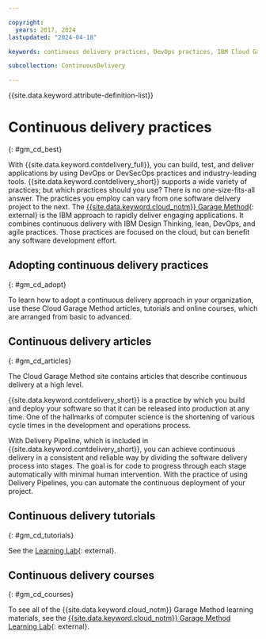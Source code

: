 ```yaml
---

copyright:
  years: 2017, 2024
lastupdated: "2024-04-18"

keywords: continuous delivery practices, DevOps practices, IBM Cloud Garage Method, learning resources, DevOps Insights

subcollection: ContinuousDelivery

---
```


{{site.data.keyword.attribute-definition-list}}

# Continuous delivery practices
{: #gm_cd_best}

With {{site.data.keyword.contdelivery_full}}, you can build, test, and deliver applications by using DevOps or DevSecOps practices and industry-leading tools. {{site.data.keyword.contdelivery_short}} supports a wide variety of practices; but which practices should you use? There is no one-size-fits-all answer. The practices you employ can vary from one software delivery project to the next. The [{{site.data.keyword.cloud_notm}} Garage Method](https://www.ibm.com/garage){: external} is the IBM approach to rapidly deliver engaging applications. It combines continuous delivery with IBM Design Thinking, lean, DevOps, and agile practices. Those practices are focused on the cloud, but can benefit any software development effort.


## Adopting continuous delivery practices
{: #gm_cd_adopt}

To learn how to adopt a continuous delivery approach in your organization, use these Cloud Garage Method articles, tutorials and online courses, which are arranged from basic to advanced.

## Continuous delivery articles
{: #gm_cd_articles}

The Cloud Garage Method site contains articles that describe continuous delivery at a high level.

{{site.data.keyword.contdelivery_short}} is a practice by which you build and deploy your software so that it can be released into production at any time. One of the hallmarks of computer science is the shortening of various cycle times in the development and operations process.

With Delivery Pipeline, which is included in {{site.data.keyword.contdelivery_short}}, you can achieve continuous delivery in a consistent and reliable way by dividing the software delivery process into stages. The goal is for code to progress through each stage automatically with minimal human intervention. With the practice of using Delivery Pipelines, you can automate the continuous deployment of your project.

## Continuous delivery tutorials
{: #gm_cd_tutorials}

See the [Learning Lab](https://www.ibm.com/training/cloud){: external}.

## Continuous delivery courses
{: #gm_cd_courses}

To see all of the {{site.data.keyword.cloud_notm}} Garage Method learning materials, see the [{{site.data.keyword.cloud_notm}} Garage Method Learning Lab](https://www.ibm.com/training/cloud){: external}.

